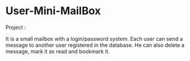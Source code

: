 # User-Mini-MailBox

Project : 

It is a small mailbox with a login/password system.
Each user can send a message to another user registered in the database. He can also delete a message, mark it as read and bookmark it. 
